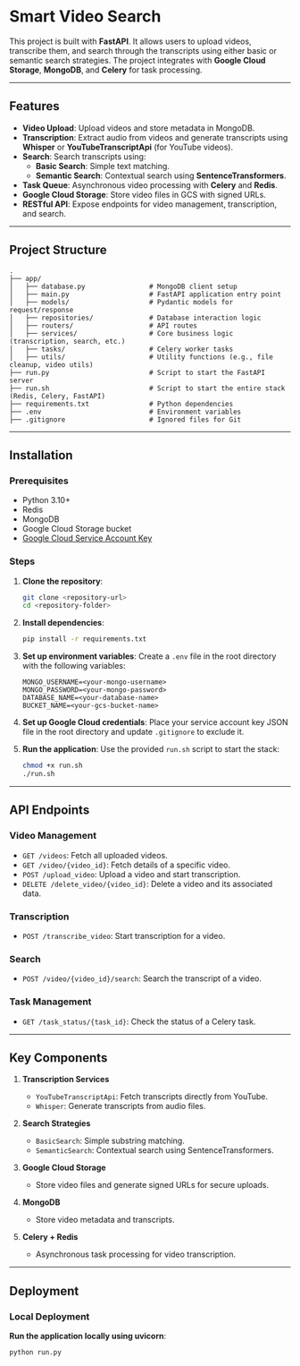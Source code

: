 # Smart Video Search

This project is built with **FastAPI**. It allows users to upload videos, transcribe them, and search through the transcripts using either basic or semantic search strategies. The project integrates with **Google Cloud Storage**, **MongoDB**, and **Celery** for task processing.

---

## Features

- **Video Upload**: Upload videos and store metadata in MongoDB.
- **Transcription**: Extract audio from videos and generate transcripts using **Whisper** or **YouTubeTranscriptApi** (for YouTube videos).
- **Search**: Search transcripts using:
  - **Basic Search**: Simple text matching.
  - **Semantic Search**: Contextual search using **SentenceTransformers**.
- **Task Queue**: Asynchronous video processing with **Celery** and **Redis**.
- **Google Cloud Storage**: Store video files in GCS with signed URLs.
- **RESTful API**: Expose endpoints for video management, transcription, and search.

---

## Project Structure

```
.
├── app/
│   ├── database.py                # MongoDB client setup
│   ├── main.py                    # FastAPI application entry point
│   ├── models/                    # Pydantic models for request/response
│   ├── repositories/              # Database interaction logic
│   ├── routers/                   # API routes
│   ├── services/                  # Core business logic (transcription, search, etc.)
│   ├── tasks/                     # Celery worker tasks
│   ├── utils/                     # Utility functions (e.g., file cleanup, video utils)
├── run.py                         # Script to start the FastAPI server
├── run.sh                         # Script to start the entire stack (Redis, Celery, FastAPI)
├── requirements.txt               # Python dependencies
├── .env                           # Environment variables
├── .gitignore                     # Ignored files for Git
```

---

## Installation

### Prerequisites

- Python 3.10+
- Redis
- MongoDB
- Google Cloud Storage bucket
- [Google Cloud Service Account Key](https://cloud.google.com/iam/docs/creating-managing-service-account-keys)

### Steps

1. **Clone the repository**:
    ```bash
    git clone <repository-url>
    cd <repository-folder>
    ```

2. **Install dependencies**:
    ```bash
    pip install -r requirements.txt
    ```

3. **Set up environment variables**: Create a `.env` file in the root directory with the following variables:
    ```env
    MONGO_USERNAME=<your-mongo-username>
    MONGO_PASSWORD=<your-mongo-password>
    DATABASE_NAME=<your-database-name>
    BUCKET_NAME=<your-gcs-bucket-name>
    ```

4. **Set up Google Cloud credentials**: Place your service account key JSON file in the root directory and update `.gitignore` to exclude it.

5. **Run the application**: Use the provided `run.sh` script to start the stack:
    ```bash
    chmod +x run.sh
    ./run.sh
    ```

---

## API Endpoints

### Video Management

- `GET /videos`: Fetch all uploaded videos.
- `GET /video/{video_id}`: Fetch details of a specific video.
- `POST /upload_video`: Upload a video and start transcription.
- `DELETE /delete_video/{video_id}`: Delete a video and its associated data.

### Transcription

- `POST /transcribe_video`: Start transcription for a video.

### Search

- `POST /video/{video_id}/search`: Search the transcript of a video.

### Task Management

- `GET /task_status/{task_id}`: Check the status of a Celery task.

---

## Key Components

1. **Transcription Services**
   - `YouTubeTranscriptApi`: Fetch transcripts directly from YouTube.
   - `Whisper`: Generate transcripts from audio files.

2. **Search Strategies**
   - `BasicSearch`: Simple substring matching.
   - `SemanticSearch`: Contextual search using SentenceTransformers.

3. **Google Cloud Storage**
   - Store video files and generate signed URLs for secure uploads.

4. **MongoDB**
   - Store video metadata and transcripts.

5. **Celery + Redis**
   - Asynchronous task processing for video transcription.

---

## Deployment

### Local Deployment

**Run the application locally using uvicorn**:
```bash
python run.py
```